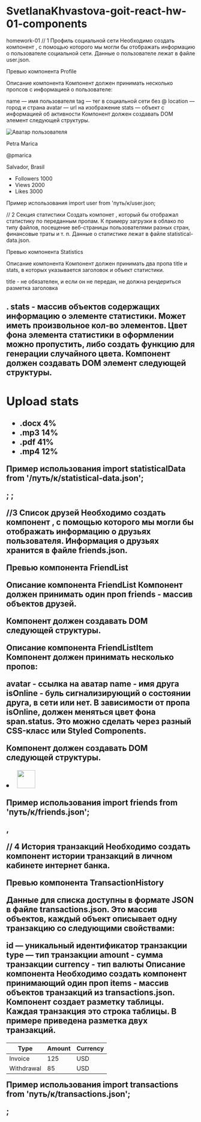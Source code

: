 # SvetlanaKhvastova-goit-react-hw-01-components

homework-01 // 1 Профиль социальной сети Необходимо создать компонент <Profile>,
с помощью которого мы могли бы отображать информацию о пользователе социальной
сети. Данные о пользователе лежат в файле user.json.

Превью компонента Profile

Описание компонента Компонент должен принимать несколько пропсов с информацией о
пользователе:

name — имя пользователя tag — тег в социальной сети без @ location — город и
страна avatar — url на изображение stats — объект с информацией об активности
Компонент должен создавать DOM элемент следующей структуры.

<div class="profile">
  <div class="description">
    <img
      src="https://www.flaticon.com/svg/static/icons/svg/3135/3135715.svg"
      alt="Аватар пользователя"
      class="avatar"
    />
    <p class="name">Petra Marica</p>
    <p class="tag">@pmarica</p>
    <p class="location">Salvador, Brasil</p>
  </div>

  <ul class="stats">
    <li>
      <span class="label">Followers</span>
      <span class="quantity">1000</span>
    </li>
    <li>
      <span class="label">Views</span>
      <span class="quantity">2000</span>
    </li>
    <li>
      <span class="label">Likes</span>
      <span class="quantity">3000</span>
    </li>
  </ul>
</div>
Пример использования
import user from 'путь/к/user.json;

<Profile
  name={user.name}
  tag={user.tag}
  location={user.location}
  avatar={user.avatar}
  stats={user.stats}
/>

// 2 Секция статистики Создать компонет <Statistics>, который бы отображал
статистику по переданным пропам. К примеру загрузки в облако по типу файлов,
посещение веб-страницы пользователями разных стран, финансовые траты и т. п.
Данные о статистике лежат в файле statistical-data.json.

Превью компонента Statistics

Описание компонента Компонент должен принимать два пропа title и stats, в
которых указывается заголовок и объект статистики.

title - не обязателен, и если он не передан, не должна рендериться разметка
заголовка <h2>. stats - массив объектов содержащих информацию о элементе
статистики. Может иметь произвольное кол-во элементов. Цвет фона элемента
статистики в оформлении можно пропустить, либо создать функцию для генерации
случайного цвета. Компонент должен создавать DOM элемент следующей структуры.

<section class="statistics">
  <h2 class="title">Upload stats</h2>

  <ul class="stat-list">
    <li class="item">
      <span class="label">.docx</span>
      <span class="percentage">4%</span>
    </li>
    <li class="item">
      <span class="label">.mp3</span>
      <span class="percentage">14%</span>
    </li>
    <li class="item">
      <span class="label">.pdf</span>
      <span class="percentage">41%</span>
    </li>
    <li class="item">
      <span class="label">.mp4</span>
      <span class="percentage">12%</span>
    </li>
  </ul>
</section>
Пример использования
import statisticalData from '/путь/к/statistical-data.json';

<Statistics title="Upload stats" stats={statisticalData} />;
<Statistics stats={statisticalData} />;

//3 Список друзей Необходимо создать компонент <FriendList>, с помощью которого
мы могли бы отображать информацию о друзьях пользователя. Информация о друзьях
хранится в файле friends.json.

Превью компонента FriendList

Описание компонента FriendList Компонент должен принимать один проп friends -
массив объектов друзей.

Компонент должен создавать DOM следующей структуры.

<ul class="friend-list">
  <!-- Произвольное кол-во FriendListItem, в зависимости от кол-ва объектов в массиве -->
</ul>
Описание компонента FriendListItem
Компонент должен принимать несколько пропов:

avatar - ссылка на аватар name - имя друга isOnline - буль сигнализирующий о
состоянии друга, в сети или нет. В зависимости от пропа isOnline, должен
меняться цвет фона span.status. Это можно сделать через разный CSS-класс или
Styled Components.

Компонент должен создавать DOM следующей структуры.

<li class="item">
  <span class="status"></span>
  <img class="avatar" src="" alt="" width="48" />
  <p class="name"></p>
</li>
Пример использования
import friends from 'путь/к/friends.json';

<FriendList friends={friends} />,

// 4 История транзакций Необходимо создать компонент истории транзакций в личном
кабинете интернет банка.

Превью компонента TransactionHistory

Данные для списка доступны в формате JSON в файле transactions.json. Это массив
объектов, каждый объект описывает одну транзакцию со следующими свойствами:

id — уникальный идентификатор транзакции type — тип транзакции amount - сумма
транзакции currency - тип валюты Описание компонента Необходимо создать
компонент <TransactionHistory> принимающий один проп items - массив объектов
транзакций из transactions.json. Компонент создает разметку таблицы. Каждая
транзакция это строка таблицы. В примере приведена разметка двух транзакций.

<table class="transaction-history">
  <thead>
    <tr>
      <th>Type</th>
      <th>Amount</th>
      <th>Currency</th>
    </tr>
  </thead>

  <tbody>
    <tr>
      <td>Invoice</td>
      <td>125</td>
      <td>USD</td>
    </tr>
    <tr>
      <td>Withdrawal</td>
      <td>85</td>
      <td>USD</td>
    </tr>
  </tbody>
</table>
Пример использования
import transactions from 'путь/к/transactions.json';

<TransactionHistory items={transactions} />;
